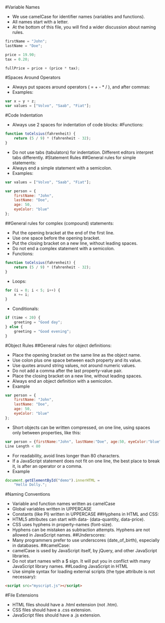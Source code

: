 #Variable Names
- We use camelCase for identifier names (variables and functions).
- All names start with a letter.
- At the bottom of this file, you will find a wider discussion about naming rules.
```javascript
firstName = "John";
lastName = "Doe";

price = 19.90;
tax = 0.20;

fullPrice = price + (price * tax);
```
#Spaces Around Operators
- Always put spaces around operators ( = + - * / ), and after commas:
- Examples:
```javascript
var x = y + z;
var values = ["Volvo", "Saab", "Fiat"];
```
#Code Indentation
- Always use 2 spaces for indentation of code blocks:
#Functions:
```javascript
function toCelsius(fahrenheit) {
    return (5 / 9) * (fahrenheit - 32);
}
```
- Do not use tabs (tabulators) for indentation. Different editors interpret tabs differently.
#Statement Rules
##General rules for simple statements:
- Always end a simple statement with a semicolon.
- Examples:
```javascript
var values = ["Volvo", "Saab", "Fiat"];

var person = {
    firstName: "John",
    lastName: "Doe",
    age: 50,
    eyeColor: "blue"
};
```
##General rules for complex (compound) statements:
- Put the opening bracket at the end of the first line.
- Use one space before the opening bracket.
- Put the closing bracket on a new line, without leading spaces.
- Do not end a complex statement with a semicolon.
- Functions:
```javascript
function toCelsius(fahrenheit) {
    return (5 / 9) * (fahrenheit - 32);
}
```
- Loops:
```javascript
for (i = 0; i < 5; i++) {
    x += i;
}
```
- Conditionals:
```javascript
if (time < 20) {
    greeting = "Good day";
} else {
    greeting = "Good evening";
}
```
#Object Rules
##General rules for object definitions:
- Place the opening bracket on the same line as the object name.
- Use colon plus one space between each property and its value.
- Use quotes around string values, not around numeric values.
- Do not add a comma after the last property-value pair.
- Place the closing bracket on a new line, without leading spaces.
- Always end an object definition with a semicolon.
- Example
```javascript
var person = {
    firstName: "John",
    lastName: "Doe",
    age: 50,
    eyeColor: "blue"
};
```
- Short objects can be written compressed, on one line, using spaces only between properties, like this:
```javascript
var person = {firstName:"John", lastName:"Doe", age:50, eyeColor:"blue"};
Line Length < 80
```
- For readability, avoid lines longer than 80 characters.
- If a JavaScript statement does not fit on one line, the best place to break it, is after an operator or a comma.
- Example
```javascript
document.getElementById("demo").innerHTML =
    "Hello Dolly.";
```
#Naming Conventions
- Variable and function names written as camelCase
- Global variables written in UPPERCASE
- Constants (like PI) written in UPPERCASE
##Hyphens in HTML and CSS:
- HTML5 attributes can start with data- (data-quantity, data-price).
- CSS uses hyphens in property-names (font-size).
- Hyphens can be mistaken as subtraction attempts. Hyphens are not allowed in JavaScript names.
##Underscores:
- Many programmers prefer to use underscores (date_of_birth), especially in databases.
##camelCase:
- camelCase is used by JavaScript itself, by jQuery, and other JavaScript libraries.
- Do not start names with a $ sign. It will put you in conflict with many JavaScript library names.
##Loading JavaScript in HTML
- Use simple syntax for loading external scripts (the type attribute is not necessary):
```html
<script src="myscript.js"></script>
```
#File Extensions
- HTML files should have a .html extension (not .htm).
- CSS files should have a .css extension.
- JavaScript files should have a .js extension.
